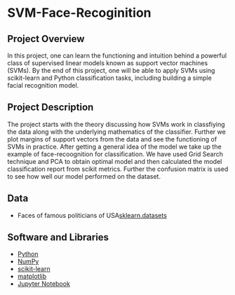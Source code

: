 # SVM-Face-Recoginition

## Project Overview

In this project, one can learn the functioning and intuition behind a powerful class of supervised linear models known as support vector machines (SVMs). By the end of this project, one will be able to apply SVMs using scikit-learn and Python classification tasks, including building a simple facial recognition model.

## Project Description

The project starts with the theory discussing how SVMs work in classfiying the data along with the underlying mathematics of the classifier. Further we plot margins of support vectors from the data and see the functioning of SVMs in practice. After getting a general idea of the model we take up the example of face-recoognition for classification. We have used Grid Search technique and PCA to obtain optimal model and then calculated the model classification report from scikit metrics. Further the confusion matrix is used to see how well our model performed on the dataset.

## Data

- Faces of famous politicians of USA[sklearn.datasets](https://scikit-learn.org/stable/modules/generated/sklearn.datasets.fetch_lfw_people.html)

## Software and Libraries

- [Python](https://www.python.org/download/releases/3.0/)
- [NumPy](http://www.numpy.org/)
- [scikit-learn](http://scikit-learn.org/stable/)
- [matplotlib](http://matplotlib.org/)
- [Jupyter Notebook](https://jupyter.org/)
